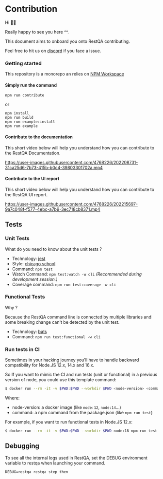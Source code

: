 # Contribution

Hi 👋🏼

Really happy to see you here ^^.

This document aims to onboard you onto RestQA contributing.

Feel free to hit us on [discord](https://restqa.io/chat) if you face a issue.

### Getting started

This repository is a monorepo an relies on [NPM Workspace](https://docs.npmjs.com/cli/v7/using-npm/workspaces)

#### Simply run the command

```
npm run contribute
```

or


```
npm install
npm run build
npm run example:install
npm run example
```

#### Contribute to the documentation

This short video below will help you understand how you can contribute to the RestQA Documentation.

https://user-images.githubusercontent.com/4768226/202208731-31ca25d6-7b73-415b-b0c4-39803301702a.mp4

#### Contribute to the UI report

This short video below will help you understand how you can contribute to the RestQA UI report.

https://user-images.githubusercontent.com/4768226/202215697-9a7c048f-f577-4ebc-a7b9-3ec718cb8371.mp4


## Tests

### Unit Tests

What do you need to know about the unit tests ?

* Technology: [jest](https://jestjs.io)
* Style: [chicago school](https://dev.to/hiboabd/a-beginners-explanation-of-the-chicago-london-approaches-4o5f)
* Command: `npm test`
* Watch Command: `npm test:watch -w cli` *(Recommended during development session.)*
* Coverage command: `npm run test:coverage -w cli`


### Functional Tests

Why ?

Because the RestQA command line is connected by multiple libraries and some breaking change can't be detected by the unit test.

* Technology: [bats](https://bats-core.readthedocs.io)
* Command: `npm run test:functional -w cli`

### Run tests in CI

Sometimes in your hacking journey you'll have to handle backward compatibility for Node.JS 12.x, 14.x and 16.x.

So If you want to mimic the CI and run tests (unit or functional) in a previous version of node, you could use this template command:

```bash
$ docker run --rm -it -v $PWD:$PWD --workdir $PWD <node-version> <command>
```

Where:
- node-version: a docker image (like `node:12`, `node:14`...)
- command: a npm command from the package.json (like `npm run test`)

For example, if you want to run functional tests in Node.JS 12.x:

```bash
$ docker run --rm -it -v $PWD:$PWD --workdir $PWD node:18 npm run test:functional -w cli
```

## Debugging

To see all the internal logs used in RestQA, set the DEBUG environment variable to restqa when launching your command.

```
DEBUG=restqa restqa step then
```
